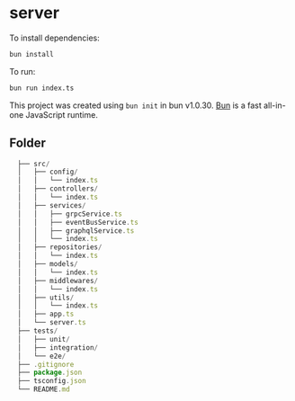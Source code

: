 # server

To install dependencies:

```bash
bun install
```

To run:

```bash
bun run index.ts
```

This project was created using `bun init` in bun v1.0.30. [Bun](https://bun.sh) is a fast all-in-one JavaScript runtime.

## Folder

```js
  ├── src/
  │   ├── config/
  │   │   └── index.ts
  │   ├── controllers/
  │   │   └── index.ts
  │   ├── services/
  │   │   ├── grpcService.ts
  │   │   ├── eventBusService.ts
  │   │   ├── graphqlService.ts
  │   │   └── index.ts
  │   ├── repositories/
  │   │   └── index.ts
  │   ├── models/
  │   │   └── index.ts
  │   ├── middlewares/
  │   │   └── index.ts
  │   ├── utils/
  │   │   └── index.ts
  │   ├── app.ts
  │   └── server.ts
  ├── tests/
  │   ├── unit/
  │   ├── integration/
  │   └── e2e/
  ├── .gitignore
  ├── package.json
  ├── tsconfig.json
  └── README.md
```
